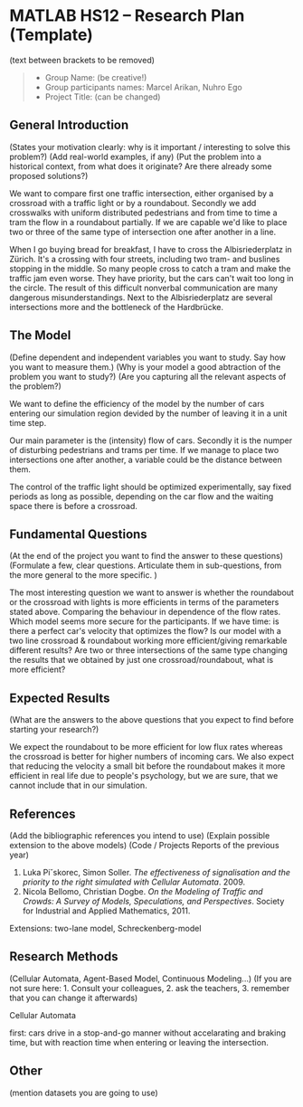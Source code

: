 ﻿# MATLAB HS12 – Research Plan (Template)
(text between brackets to be removed)

> * Group Name: (be creative!)
> * Group participants names: Marcel Arikan, Nuhro Ego
> * Project Title: (can be changed)

## General Introduction

(States your motivation clearly: why is it important / interesting to solve this problem?)
(Add real-world examples, if any)
(Put the problem into a historical context, from what does it originate? Are there already some proposed solutions?)

We want to compare first one traffic intersection, either organised by a crossroad with a traffic light or by a roundabout. 
Secondly we add crosswalks with uniform distributed pedestrians and from time to time a tram the flow in a roundabout partially. 
If we are capable we'd like to place two or three of the same type of intersection one after another in a line. 

When I go buying bread for breakfast, I have to cross the Albisriederplatz in Zürich. It's a crossing with four streets, 
including two tram- and buslines stopping in the middle. 
So many people cross to catch a tram and make the traffic jam even worse. They have priority, but the cars can't wait too long in the circle. 
The result of this difficult nonverbal communication are many dangerous misunderstandings. 
Next to the Albisriederplatz are several intersections more and the bottleneck of the Hardbrücke. 

## The Model

(Define dependent and independent variables you want to study. Say how you want to measure them.) (Why is your model a good abtraction of the problem you want to study?) (Are you capturing all the relevant aspects of the problem?)

We want to define the efficiency of the model by the number of cars entering our simulation region devided by the number of leaving it in a unit time step. 

Our main parameter is the (intensity) flow of cars. Secondly it is the numper of disturbing pedestrians and trams per time. 
If we manage to place two intersections one after another, a variable could be the distance between them.

The control of the traffic light should be optimized experimentally, say fixed periods as long as possible, 
depending on the car flow and the waiting space there is before a crossroad. 

## Fundamental Questions

(At the end of the project you want to find the answer to these questions)
(Formulate a few, clear questions. Articulate them in sub-questions, from the more general to the more specific. )

The most interesting question we want to answer is whether the roundabout or the crossroad with lights is more efficients in terms of the parameters stated above.
Comparing the behaviour in dependence of the flow rates. Which model seems more secure for the participants.
If we have time: is there a perfect car's velocity that optimizes the flow? Is our model with a two line crossroad & roundabout working more efficient/giving remarkable different results? Are two or three intersections of the same type changing the results that we obtained by just one crossroad/roundabout, what is more efficient?

## Expected Results

(What are the answers to the above questions that you expect to find before starting your research?)

We expect the roundabout to be more efficient for low flux rates whereas the crossroad is better for higher numbers of incoming cars.
We also expect that reducing the velocity a small bit before the roundabout makes it more efficient in real life due to people's psychology, but we are sure, that we cannot include that in our simulation.

## References 

(Add the bibliographic references you intend to use)
(Explain possible extension to the above models)
(Code / Projects Reports of the previous year)

1.  Luka Pi˘skorec, Simon Soller. <i>The effectiveness of signalisation and the priority to the right
simulated with Cellular Automata</i>. 2009.
2.  Nicola Bellomo, Christian Dogbe. <i>On the Modeling of Traffic and Crowds: A Survey of Models, Speculations, and Perspectives</i>. Society for Industrial and Applied Mathematics, 2011.

Extensions: two-lane model, Schreckenberg-model

## Research Methods

(Cellular Automata, Agent-Based Model, Continuous Modeling...) (If you are not sure here: 1. Consult your colleagues, 2. ask the teachers, 3. remember that you can change it afterwards)

Cellular Automata

first: cars drive in a stop-and-go manner without accelarating and braking time, 
but with reaction time when entering or leaving the intersection. 

## Other

(mention datasets you are going to use)
